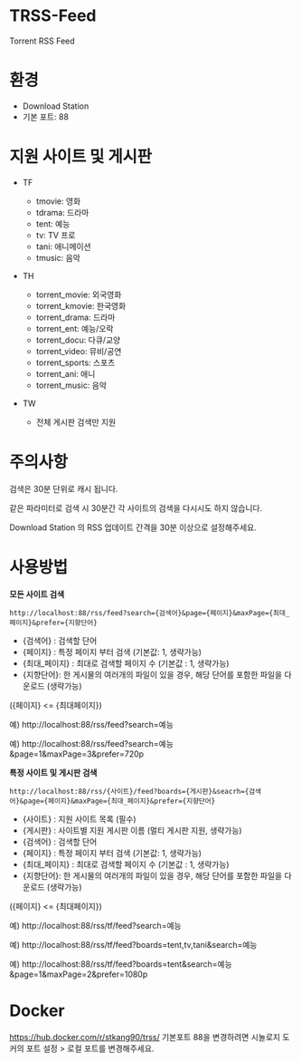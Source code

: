 # TRSS-Feed
Torrent RSS Feed

# 환경
- Download Station
- 기본 포트: 88


# 지원 사이트 및 게시판
- TF
  - tmovie: 영화
  - tdrama: 드라마
  - tent: 예능
  - tv: TV 프로
  - tani: 애니메이션
  - tmusic: 음악

- TH
  - torrent_movie: 외국영화
  - torrent_kmovie: 한국영화
  - torrent_drama: 드라마
  - torrent_ent: 예능/오락
  - torrent_docu: 다큐/교양
  - torrent_video: 뮤비/공연
  - torrent_sports: 스포츠
  - torrent_ani: 애니
  - torrent_music: 음악
  
- TW
  - 전체 게시판 검색만 지원

# 주의사항
검색은 30분 단위로 캐시 됩니다.

같은 파라미터로 검색 시 30분간 각 사이트의 검색을 다시시도 하지 않습니다.

Download Station 의 RSS 업데이트 간격을 30분 이상으로 설정해주세요.

# 사용방법
__모든 사이트 검색__
```
http://localhost:88/rss/feed?search={검색어}&page={페이지}&maxPage={최대_페이지}&prefer={지향단어}
```
- {검색어} : 검색할 단어
- {페이지} : 특정 페이지 부터 검색 (기본값: 1, 생략가능)
- {최대_페이지} : 최대로 검색할 페이지 수 (기본값 : 1, 생략가능)
- {지향단어}: 한 게시물의 여러개의 파일이 있을 경우, 해당 단어를 포함한 파일을 다운로드 (생략가능)

({페이지} <= {최대페이지})

예) http://localhost:88/rss/feed?search=예능

예) http://localhost:88/rss/feed?search=예능&page=1&maxPage=3&prefer=720p


__특정 사이트 및 게시판 검색__
```
http://localhost:88/rss/{사이트}/feed?boards={게시판}&seacrh={검색어}&page={페이지}&maxPage={최대_페이지}&prefer={지향단어}
```
- {사이트} : 지원 사이트 목록 (필수)
- {게시판} : 사이트별 지원 게시판 이름 (멀티 게시판 지원, 생략가능)
- {검색어} : 검색할 단어
- {페이지} : 특정 페이지 부터 검색 (기본값: 1, 생략가능)
- {최대_페이지} : 최대로 검색할 페이지 수 (기본값 : 1, 생략가능)
- {지향단어}: 한 게시물의 여러개의 파일이 있을 경우, 해당 단어를 포함한 파일을 다운로드 (생략가능)

({페이지} <= {최대페이지})

예) http://localhost:88/rss/tf/feed?search=예능

예) http://localhost:88/rss/tf/feed?boards=tent,tv,tani&search=예능

예) http://localhost:88/rss/tf/feed?boards=tent&search=예능&page=1&maxPage=2&prefer=1080p

# Docker
https://hub.docker.com/r/stkang90/trss/
기본포트 88을 변경하려면 시놀로지 도커의 포트 설정 > 로컬 포트를 변경해주세요.
